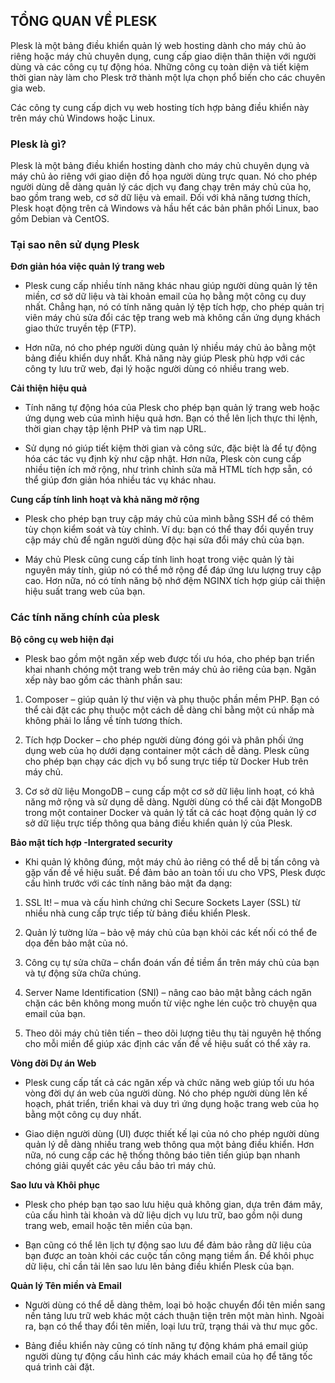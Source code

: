 ## TỔNG QUAN VỀ PLESK
Plesk là một bảng điều khiển quản lý web hosting dành cho máy chủ ảo riêng hoặc máy chủ chuyên dụng, cung cấp giao diện thân thiện với người dùng và các công cụ tự động hóa. Những công cụ toàn diện và tiết kiệm thời gian này làm cho Plesk trở thành một lựa chọn phổ biến cho các chuyên gia web.

Các công ty cung cấp dịch vụ web hosting tích hợp bảng điều khiển này trên máy chủ Windows hoặc Linux.

### Plesk là gì?
Plesk là một bảng điều khiển hosting dành cho máy chủ chuyên dụng và máy chủ ảo riêng với giao diện đồ họa người dùng trực quan. Nó cho phép người dùng dễ dàng quản lý các dịch vụ đang chạy trên máy chủ của họ, bao gồm trang web, cơ sở dữ liệu và email. Đối với khả năng tương thích, Plesk hoạt động trên cả Windows và hầu hết các bản phân phối Linux, bao gồm Debian và CentOS.

### Tại sao nên sử dụng Plesk
**Đơn giản hóa việc quản lý trang web**
- Plesk cung cấp nhiều tính năng khác nhau giúp người dùng quản lý tên miền, cơ sở dữ liệu và tài khoản email của họ bằng một công cụ duy nhất. Chẳng hạn, nó có tính năng quản lý tệp tích hợp, cho phép quản trị viên máy chủ sửa đổi các tệp trang web mà không cần ứng dụng khách giao thức truyền tệp (FTP).

- Hơn nữa, nó cho phép người dùng quản lý nhiều máy chủ ảo bằng một bảng điều khiển duy nhất. Khả năng này giúp Plesk phù hợp với các công ty lưu trữ web, đại lý hoặc người dùng có nhiều trang web.

**Cải thiện hiệu quả**
- Tính năng tự động hóa của Plesk cho phép bạn quản lý trang web hoặc ứng dụng web của mình hiệu quả hơn. Bạn có thể lên lịch thực thi lệnh, thời gian chạy tập lệnh PHP và tìm nạp URL.

- Sử dụng nó giúp tiết kiệm thời gian và công sức, đặc biệt là để tự động hóa các tác vụ định kỳ như cập nhật. Hơn nữa, Plesk còn cung cấp nhiều tiện ích mở rộng, như trình chỉnh sửa mã HTML tích hợp sẵn, có thể giúp đơn giản hóa nhiều tác vụ khác nhau.

**Cung cấp tính linh hoạt và khả năng mở rộng**
- Plesk cho phép bạn truy cập máy chủ của mình bằng SSH để có thêm tùy chọn kiểm soát và tùy chỉnh. Ví dụ: bạn có thể thay đổi quyền truy cập máy chủ để ngăn người dùng độc hại sửa đổi máy chủ của bạn.

- Máy chủ Plesk cũng cung cấp tính linh hoạt trong việc quản lý tài nguyên máy tính, giúp nó có thể mở rộng để đáp ứng lưu lượng truy cập cao. Hơn nữa, nó có tính năng bộ nhớ đệm NGINX tích hợp giúp cải thiện hiệu suất trang web của bạn.

### Các tính năng chính của plesk
**Bộ công cụ web hiện đại**
- Plesk bao gồm một ngăn xếp web được tối ưu hóa, cho phép bạn triển khai nhanh chóng một trang web trên máy chủ ảo riêng của bạn. Ngăn xếp này bao gồm các thành phần sau:

1. Composer – giúp quản lý thư viện và phụ thuộc phần mềm PHP. Bạn có thể cài đặt các phụ thuộc một cách dễ dàng chỉ bằng một cú nhấp mà không phải lo lắng về tính tương thích.

2. Tích hợp Docker – cho phép người dùng đóng gói và phân phối ứng dụng web của họ dưới dạng container một cách dễ dàng. Plesk cũng cho phép bạn chạy các dịch vụ bổ sung trực tiếp từ Docker Hub trên máy chủ.

3. Cơ sở dữ liệu MongoDB – cung cấp một cơ sở dữ liệu linh hoạt, có khả năng mở rộng và sử dụng dễ dàng. Người dùng có thể cài đặt MongoDB trong một container Docker và quản lý tất cả các hoạt động quản lý cơ sở dữ liệu trực tiếp thông qua bảng điều khiển quản lý của Plesk.

**Bảo mật tích hợp -Intergrated security**
- Khi quản lý không đúng, một máy chủ ảo riêng có thể dễ bị tấn công và gặp vấn đề về hiệu suất. Để đảm bảo an toàn tối ưu cho VPS, Plesk được cấu hình trước với các tính năng bảo mật đa dạng:

1. SSL It! – mua và cấu hình chứng chỉ Secure Sockets Layer (SSL) từ nhiều nhà cung cấp trực tiếp từ bảng điều khiển Plesk.

2. Quản lý tường lửa – bảo vệ máy chủ của bạn khỏi các kết nối có thể đe dọa đến bảo mật của nó.

3. Công cụ tự sửa chữa – chẩn đoán vấn đề tiềm ẩn trên máy chủ của bạn và tự động sửa chữa chúng.

4. Server Name Identification (SNI) – nâng cao bảo mật bằng cách ngăn chặn các bên không mong muốn từ việc nghe lén cuộc trò chuyện qua email của bạn.

5. Theo dõi máy chủ tiên tiến – theo dõi lượng tiêu thụ tài nguyên hệ thống cho mỗi miền để giúp xác định các vấn đề về hiệu suất có thể xảy ra.

**Vòng đời Dự án Web**
- Plesk cung cấp tất cả các ngăn xếp và chức năng web giúp tối ưu hóa vòng đời dự án web của người dùng. Nó cho phép người dùng lên kế hoạch, phát triển, triển khai và duy trì ứng dụng hoặc trang web của họ bằng một công cụ duy nhất.

- Giao diện người dùng (UI) được thiết kế lại của nó cho phép người dùng quản lý dễ dàng nhiều trang web thông qua một bảng điều khiển. Hơn nữa, nó cung cấp các hệ thống thông báo tiên tiến giúp bạn nhanh chóng giải quyết các yêu cầu bảo trì máy chủ.

**Sao lưu và Khôi phục**
- Plesk cho phép bạn tạo sao lưu hiệu quả không gian, dựa trên đám mây, của cấu hình tài khoản và dữ liệu dịch vụ lưu trữ, bao gồm nội dung trang web, email hoặc tên miền của bạn.

- Bạn cũng có thể lên lịch tự động sao lưu để đảm bảo rằng dữ liệu của bạn được an toàn khỏi các cuộc tấn công mạng tiềm ẩn. Để khôi phục dữ liệu, chỉ cần tải lên sao lưu lên bảng điều khiển Plesk của bạn.

**Quản lý Tên miền và Email**
- Người dùng có thể dễ dàng thêm, loại bỏ hoặc chuyển đổi tên miền sang nền tảng lưu trữ web khác một cách thuận tiện trên một màn hình. Ngoài ra, bạn có thể thay đổi tên miền, loại lưu trữ, trạng thái và thư mục gốc.

- Bảng điều khiển này cũng có tính năng tự động khám phá email giúp người dùng tự động cấu hình các máy khách email của họ để tăng tốc quá trình cài đặt.


